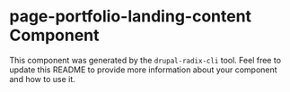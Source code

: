 # page-portfolio-landing-content Component

This component was generated by the `drupal-radix-cli` tool. Feel free to update this README to provide more information about your component and how to use it.